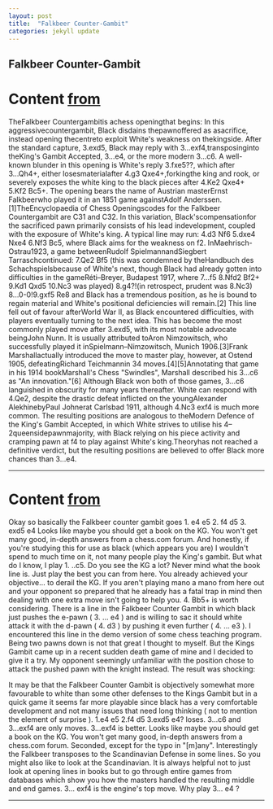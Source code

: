 ```yaml
---
layout: post
title:  "Falkbeer Counter-Gambit"
categories: jekyll update
---
```


## Falkbeer Counter-Gambit
# Content [from](https://en.wikipedia.org/wiki/King%27s_Gambit,_Falkbeer_Countergambit)
TheFalkbeer Countergambitis achess openingthat begins:
In this aggressivecountergambit, Black disdains thepawnoffered as asacrifice, instead opening thecentreto exploit White's weakness on thekingside. After the standard capture, 3.exd5, Black may reply with 3...exf4,transposinginto theKing's Gambit Accepted, 3...e4, or the more modern 3...c6.
A well-known blunder in this opening is White's reply 3.fxe5??, which after 3...Qh4+, either losesmaterialafter 4.g3 Qxe4+,forkingthe king and rook, or severely exposes the white king to the black pieces after 4.Ke2 Qxe4+ 5.Kf2 Bc5+.
The opening bears the name of Austrian masterErnst Falkbeerwho played it in an 1851 game againstAdolf Anderssen.[1]TheEncyclopaedia of Chess Openingscodes for the Falkbeer Countergambit are C31 and C32.
In this variation, Black'scompensationfor the sacrificed pawn primarily consists of his lead indevelopment, coupled with the exposure of White's king. A typical line may run: 4.d3 Nf6 5.dxe4 Nxe4 6.Nf3 Bc5, where Black aims for the weakness on f2. InMaehrisch-Ostrau1923, a game betweenRudolf SpielmannandSiegbert Tarraschcontinued: 7.Qe2 Bf5 (this was condemned by theHandbuch des Schachspielsbecause of White's next, though Black had already gotten into difficulties in the gameRéti–Breyer, Budapest 1917, where 7...f5 8.Nfd2 Bf2+ 9.Kd1 Qxd5 10.Nc3 was played) 8.g4?!(in retrospect, prudent was 8.Nc3) 8...0-0!9.gxf5 Re8 and Black has a tremendous position, as he is bound to regain material and White's positional deficiencies will remain.[2]
This line fell out of favour afterWorld War II, as Black encountered difficulties, with players eventually turning to the next idea.
This has become the most commonly played move after 3.exd5, with its most notable advocate beingJohn Nunn. It is usually attributed toAron Nimzowitsch, who successfully played it inSpielmann–Nimzowitsch, Munich 1906.[3]Frank Marshallactually introduced the move to master play, however, at Ostend 1905, defeatingRichard Teichmannin 34 moves.[4][5]Annotating that game in his 1914 bookMarshall's Chess "Swindles", Marshall described his 3...c6 as "An innovation."[6]
Although Black won both of those games, 3...c6 languished in obscurity for many years thereafter. White can respond with 4.Qe2, despite the drastic defeat inflicted on the youngAlexander AlekhinebyPaul Johnerat Carlsbad 1911, although 4.Nc3 exf4 is much more common. The resulting positions are analogous to theModern Defence of the King's Gambit Accepted, in which White strives to utilise his 4–2queensidepawnmajority, with Black relying on his piece activity and cramping pawn at f4 to play against White's king.Theoryhas not reached a definitive verdict, but the resulting positions are believed to offer Black more chances than 3...e4.

---

# Content [from](https://www.chess.com/forum/view/chess-openings/how-to-play-the-falkbeer-counter-gambit-kings-gambit-declined)
Okay so basically the Falkbeer counter gambit goes 1. e4 e5 2. f4 d5 3. exd5 e4
Looks like maybe you should get a book on the KG. You won't get many good, in-depth answers from a chess.com forum.
And honestly, if you're studying this for use as black (which appears you are) I wouldn't spend to much time on it, not many people play the King's gambit. But what do I know, I play 1. ..c5. Do you see the KG a lot?
Never mind what the book line is. Just play the best you can from here. You already achieved your objective... to derail the KG. If you aren't playing mano a mano from here out and your opponent so prepared that he already has a fatal trap in mind then dealing with one extra move isn't going to help you.
4. Bb5+ is worth considering.
There is a line in the Falkbeer Counter Gambit in which black just pushes the e-pawn ( 3. ... e4 ) and is willing to sac it should white attack it with the d-pawn ( 4. d3 ) by pushing it even further ( 4. ... e3 ). I encountered this line in the demo version of some chess teaching program. Being two pawns down is not that great I thought to myself. But the Kings Gambit came up in a recent sudden death game of mine and I decided to give it a try. My opponent seemingly unfamiliar with the position chose to attack the pushed pawn with the knight instead. The result was shocking:

It may be that the Falkbeer Counter Gambit is objectively somewhat more favourable to white than some other defenses to the Kings Gambit but in a quick game it seems far more playable since black has a very comfortable development and not many issues that need long thinking ( not to mention the element of surprise ).
1.e4 e5 2.f4 d5 3.exd5 e4? loses.
3...c6 and 3...exf4 are only moves. 3...exf4 is better.
Looks like maybe you should get a book on the KG. You won't get many good, in-depth answers from a chess.com forum.
Seconded, except for the typo in "[m]any".
Interestingly the Falkbeer transposes to the Scandinavian Defense in some lines. So you might also like to look at the Scandinavian. It is always helpful not to just look at opening lines in books but to go through entire games from databases which show you how the masters handled the resulting middle and end games.
3... exf4 is the engine's top move. Why play 3... e4 ?

---

